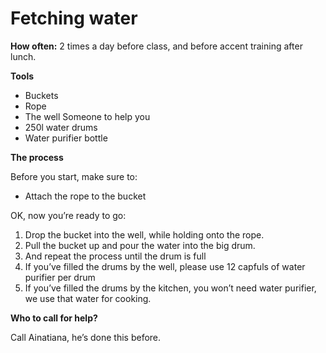 # Fetching water
**How often:** 2 times a day before class, and before accent training after lunch.

**Tools**

- Buckets
- Rope
- The well
Someone to help you
- 250l water drums
- Water purifier bottle

**The process**

Before you start, make sure to:
- Attach the rope to the bucket

OK, now you’re ready to go:

1. Drop the bucket into the well, while holding onto the rope.     
1. Pull the bucket up and pour the water into the big drum.
1. And repeat the process until the drum is full
1. If you’ve filled the drums by the well, please use 12 capfuls of water purifier per drum
1. If you’ve filled the drums by the kitchen, you won’t need water purifier, we use that water for cooking.

**Who to call for help?**

Call Ainatiana, he’s done this before.
     
